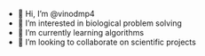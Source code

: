 - 👋 Hi, I’m @vinodmp4
- 👀 I’m interested in biological problem solving
- 🌱 I’m currently learning algorithms
- 💞️ I’m looking to collaborate on scientific projects

<!---
vinodmp4/vinodmp4 is a ✨ special ✨ repository because its `README.md` (this file) appears on your GitHub profile.
You can click the Preview link to take a look at your changes.
--->
